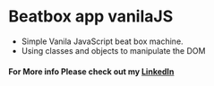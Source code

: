 # Beatbox app vanilaJS

* Simple Vanila JavaScript beat box machine.
* Using classes and objects to manipulate the DOM

#### For More info Please check out my [LinkedIn](https://www.linkedin.com/in/pedro-goncalves88)
